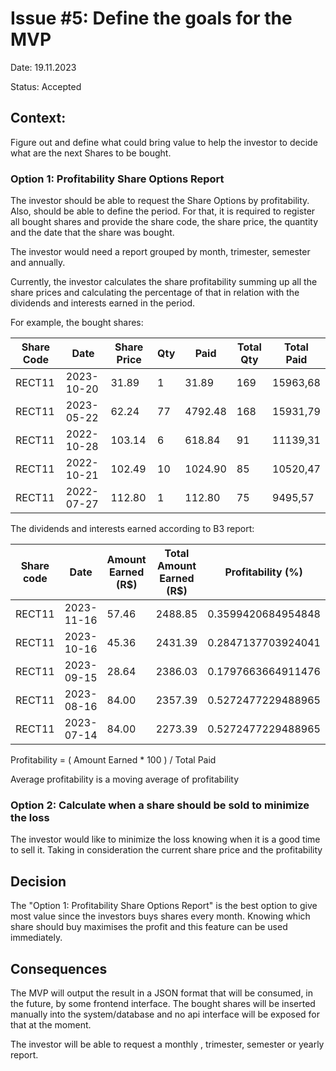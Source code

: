 # Issue #5: Define the goals for the MVP

Date: 19.11.2023

Status: Accepted

## Context:

Figure out and define what could bring value to help the investor to decide what are the next Shares to be bought.

### Option 1: Profitability Share Options Report

The investor should be able to request the Share Options by profitability. Also, should be able to define the
period. For that, it is required to register all bought shares and provide the share code, the share price, the quantity
and the date that the share was bought.

The investor would need a report grouped by month, trimester, semester and annually.

Currently, the investor calculates the share profitability summing up all the share prices and calculating the
percentage of that in relation with the dividends and interests earned in the period.

For example, the bought shares:

| Share Code | Date       | Share Price | Qty | Paid    | Total Qty | Total Paid | 
|------------|------------|-------------|-----|---------|-----------|------------|
| RECT11     | 2023-10-20 | 31.89       | 1   | 31.89   | 169       | 15963,68   |
| RECT11     | 2023-05-22 | 62.24       | 77  | 4792.48 | 168       | 15931,79   |
| RECT11     | 2022-10-28 | 103.14      | 6   | 618.84  | 91        | 11139,31   |
| RECT11     | 2022-10-21 | 102.49      | 10  | 1024.90 | 85        | 10520,47   |
| RECT11     | 2022-07-27 | 112.80      | 1   | 112.80  | 75        | 9495,57    |

The dividends and interests earned according to B3 report:

| Share code | Date       | Amount Earned (R$) | Total Amount Earned (R$) | Profitability (%)  | Average Profitability (%) |
|------------|------------|--------------------|--------------------------|--------------------|---------------------------|
| RECT11     | 2023-11-16 | 57.46              | 2488.85                  | 0.3599420684954848 | 0.322327919443944         |
| RECT11     | 2023-10-16 | 45.36              | 2431.39                  | 0.2847137703924041 | 0.232240068441776         |
| RECT11     | 2023-09-15 | 28.64              | 2386.03                  | 0.1797663664911476 | 0.353507044720022         |
| RECT11     | 2023-08-16 | 84.00              | 2357.39                  | 0.5272477229488965 | 0.527247722948897         |
| RECT11     | 2023-07-14 | 84.00              | 2273.39                  | 0.5272477229488965 | 0.527247722948897         |

Profitability = ( Amount Earned * 100 ) / Total Paid

Average profitability is a moving average of profitability

### Option 2: Calculate when a share should be sold to minimize the loss

The investor would like to minimize the loss knowing when it is a good time to sell it. Taking in consideration the
current share price and the profitability

## Decision

The "Option 1: Profitability Share Options Report" is the best option to give most value since the investors
buys shares every month. Knowing which share should buy maximises the profit and this feature can be used immediately.

## Consequences

The MVP will output the result in a JSON format that will be consumed, in the future, by some frontend interface. The
bought shares will be inserted manually into the system/database and no api interface will be exposed for that at the
moment.

The investor will be able to request a monthly , trimester, semester or yearly report.